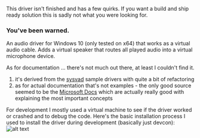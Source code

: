 This driver isn't finished and has a few quirks. If you want a build and ship ready solution this is sadly not what you were looking for.
### You've been warned.

An audio driver for Windows 10 (only tested on x64) that works as a virtual audio cable. Adds a virtual speaker that routes all played audio into a virtual microphone device.

As for documentation ... there's not much out there, at least I couldn't find it. 
1. it's derived from the [sysvad](https://github.com/microsoft/Windows-driver-samples/tree/master/audio/sysvad) sample drivers with quite a bit of refactoring
2. as for actual documentation that's not examples - the only good source seemed to be the [Microsoft Docs](https://docs.microsoft.com/en-us/windows-hardware/drivers/audio/) which are actually really good with explaining the most important concepts

For development I mostly used a virtual machine to see if the driver worked or crashed and to debug the code.
Here's the basic installation process I used to install the driver during development (basically just devcon):
![alt text](https://user-images.githubusercontent.com/5788115/85946963-47b43e00-b948-11ea-9266-4466db063168.png "basic installation process")
